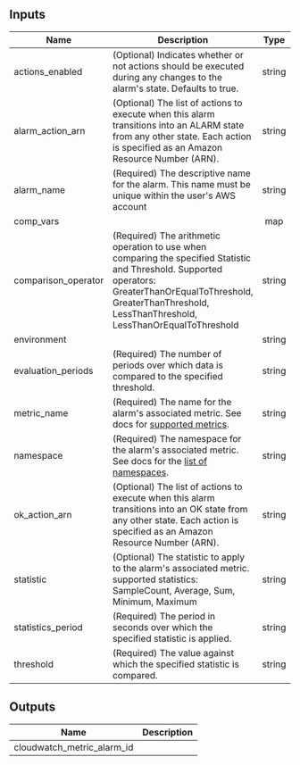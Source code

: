 
## Inputs

| Name | Description | Type | Default | Required |
|------|-------------|:----:|:-----:|:-----:|
| actions_enabled | (Optional) Indicates whether or not actions should be executed during any changes to the alarm's state. Defaults to true. | string | `true` | no |
| alarm_action_arn | (Optional) The list of actions to execute when this alarm transitions into an ALARM state from any other state. Each action is specified as an Amazon Resource Number (ARN). | string | - | yes |
| alarm_name | (Required) The descriptive name for the alarm. This name must be unique within the user's AWS account | string | - | yes |
| comp_vars |  | map | - | yes |
| comparison_operator | (Required) The arithmetic operation to use when comparing the specified Statistic and Threshold. Supported operators: GreaterThanOrEqualToThreshold, GreaterThanThreshold, LessThanThreshold, LessThanOrEqualToThreshold | string | - | yes |
| environment |  | string | - | yes |
| evaluation_periods | (Required) The number of periods over which data is compared to the specified threshold. | string | - | yes |
| metric_name | (Required) The name for the alarm's associated metric. See docs for [supported metrics](https://docs.aws.amazon.com/AmazonCloudWatch/latest/monitoring/CW_Support_For_AWS.html). | string | - | yes |
| namespace | (Required) The namespace for the alarm's associated metric. See docs for the [list of namespaces](https://docs.aws.amazon.com/AmazonCloudWatch/latest/monitoring/aws-namespaces.html). | string | - | yes |
| ok_action_arn | (Optional) The list of actions to execute when this alarm transitions into an OK state from any other state. Each action is specified as an Amazon Resource Number (ARN). | string | - | yes |
| statistic | (Optional) The statistic to apply to the alarm's associated metric. supported statistics: SampleCount, Average, Sum, Minimum, Maximum | string | - | yes |
| statistics_period | (Required) The period in seconds over which the specified statistic is applied. | string | - | yes |
| threshold | (Required) The value against which the specified statistic is compared. | string | - | yes |

## Outputs

| Name | Description |
|------|-------------|
| cloudwatch_metric_alarm_id |  |

